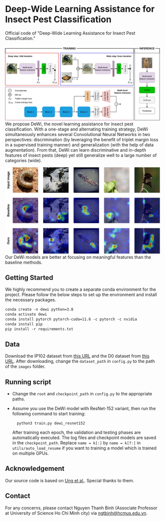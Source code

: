 # Deep-Wide Learning Assistance for Insect Pest Classification

Official code of "Deep-Wide Learning Assistance for Insect Pest Classification."

![avatar](demo/method.jpg)
We propose DeWi, the novel learning assistance for insect pest classification. With a one-stage and alternating training strategy, DeWi simultaneously enhances several Convolutional Neural Networks in two perspectives: discrimination (by leveraging the benefit of triplet margin loss in a supervised training manner) and generalization (with the help of data augmentation). From that, DeWi can learn discriminative and in-depth features of insect pests (deep) yet still generalize well to a large number of categories (wide).

![image](demo/result.jpg)
Our DeWi models are better at focusing on meaningful features than the baseline methods. 




## Getting Started
We highly recommend you to create a separate conda environment for the project. Please follow the below steps to set up the environment and install the necessary packages.
```
conda create -n dewi python=3.8
conda activate dewi
conda install pytorch pytorch-cuda=11.6 -c pytorch -c nvidia
conda install pip
pip install -r requirements.txt
```

## Data
Download the IP102 dataset from [this URL](https://drive.google.com/drive/folders/1svFSy2Da3cVMvekBwe13mzyx38XZ9xWo) and the D0 dataset from [this URL](https://www.dlearningapp.com/web/DLFautoinsects.htm). After downloading, change the ```dataset_path``` in ```config.py``` to the path of the ```images``` folder.

## Running script
* Change the ```root``` and ```checkpoint_path``` in ```config.py``` to the appropriate paths.
* Assume you use the DeWi model with ResNet-152 variant, then run the following command to start training:

		python3 train.py dewi_resnet152

    After training each epoch, the validation and testing phases are automatically executed. The log files and checkpoint models are saved in the ```checkpoint_path```.
    Replace ```name = k[:]``` by ```name = k[7:]``` in ```utils/auto_load_resume``` if you want to training a model which is trained on multiple GPUs.

## Acknowledgement
Our source code is based on [Ung et al.](https://github.com/hieuung/Improving-Insect-Pest-Recognition-by-EnsemblingMultiple-Convolutional-Neural-Network-basedModels). Special thanks to them.

## Contact
For any concerns, please contact Nguyen Thanh Binh (Associate Professor at University of Science Ho Chi Minh city) via ngtbinh@hcmus.edu.vn.
